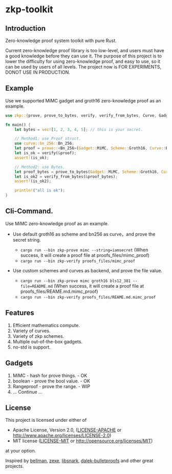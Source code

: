 # zkp-toolkit

## Introduction
Zero-knowledge proof system toolkit with pure Rust.

Current zero-knowledge proof library is too low-level, and users must have a good knowledge before they can use it. The purpose of this project is to lower the difficulty for using zero-knowledge proof, and easy to use, so it can be used by users of all levels.
The project now is FOR EXPERIMENTS, DONOT USE IN PRODUCTION.

## Example
Use we supported MiMC gadget and groth16 zero-knowledge proof as an example. 
```rust
use zkp::{prove, prove_to_bytes, verify, verify_from_bytes, Curve, Gadget, Scheme};

fn main() {
    let bytes = vec![1, 2, 3, 4, 5]; // this is your secret.

    // Method1: use Proof struct.
    use curve::bn_256::Bn_256;
    let proof = prove::<Bn_256>(Gadget::MiMC, Scheme::Groth16, Curve::Bn_256, &bytes).unwrap();
    let is_ok = verify(&proof);
    assert!(is_ok);

    // Method2: use Bytes.
    let proof_bytes = prove_to_bytes(Gadget::MiMC, Scheme::Groth16, Curve::Bn_256, &bytes).unwrap();
    let is_ok2 = verify_from_bytes(&proof_bytes);
    assert!(is_ok2);

    println!("all is ok");
}
```

## Cli-Command.
Use MiMC zero-knowledge proof as an example. 
- Use default groth16 as scheme and bn256 as curve，and prove the secret string.
   - `cargo run --bin zkp-prove mimc --string=iamsecret` (When success, it will create a proof file at proofs_files/mimc_proof)
   - `cargo run --bin zkp-verify proofs_files/mimc_proof`

- Use custom schemes and curves as backend, and prove the file value.
   - `cargo run --bin zkp-prove mimc groth16 bls12_381 --file=README.md` (When success, it will create a proof file at proofs_files/REAME.md.mimc_proof)
   - `cargo run --bin zkp-verify proofs_files/REAME.md.mimc_proof`

## Features
1. Efficient mathematics compute.
2. Variety of curves.
3. Variety of zkp schemes.
4. Multiple out-of-the-box gadgets.
5. no-std is support.

## Gadgets
1. MiMC - hash for prove things. - OK
2. boolean - prove the bool value. - OK
3. Rangeproof - prove the range. - WIP
4. ... Continue ...


## License

This project is licensed under either of

 * Apache License, Version 2.0, ([LICENSE-APACHE](LICENSE-APACHE) or
   http://www.apache.org/licenses/LICENSE-2.0)
 * MIT license ([LICENSE-MIT](LICENSE-MIT) or
   http://opensource.org/licenses/MIT)

at your option.

Inspired by [bellman](https://github.com/zkcrypto/bellman), [zexe](https://github.com/scipr-lab/zexe), [libsnark](https://github.com/scipr-lab/libsnark), [dalek-bulletproofs](https://github.com/dalek-cryptography/bulletproofs) and other great projects.
